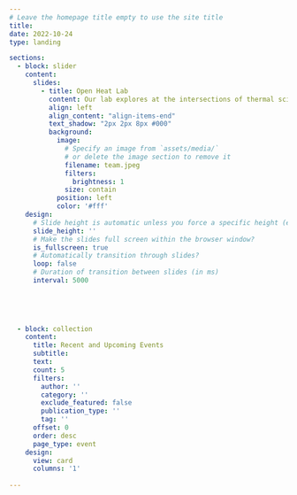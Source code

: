 ```yaml
---
# Leave the homepage title empty to use the site title
title:
date: 2022-10-24
type: landing

sections:
  - block: slider
    content:
      slides:
        - title: Open Heat Lab
          content: Our lab explores at the intersections of thermal science, nanotechnology, and ultrafast physics, with a focus on probing mechanisms and pushing limits.
          align: left
          align_content: "align-items-end"
          text_shadow: "2px 2px 8px #000"
          background:
            image:
              # Specify an image from `assets/media/`
              # or delete the image section to remove it
              filename: team.jpeg
              filters:
                brightness: 1
              size: contain
            position: left
            color: '#fff'
    design:
      # Slide height is automatic unless you force a specific height (e.g. '400px')
      slide_height: ''
      # Make the slides full screen within the browser window?
      is_fullscreen: true
      # Automatically transition through slides?
      loop: false
      # Duration of transition between slides (in ms)
      interval: 5000


  
  
  
  - block: collection
    content:
      title: Recent and Upcoming Events
      subtitle:
      text:
      count: 5
      filters:
        author: ''
        category: ''
        exclude_featured: false
        publication_type: ''
        tag: ''
      offset: 0
      order: desc
      page_type: event
    design:
      view: card
      columns: '1'
    
---
```

